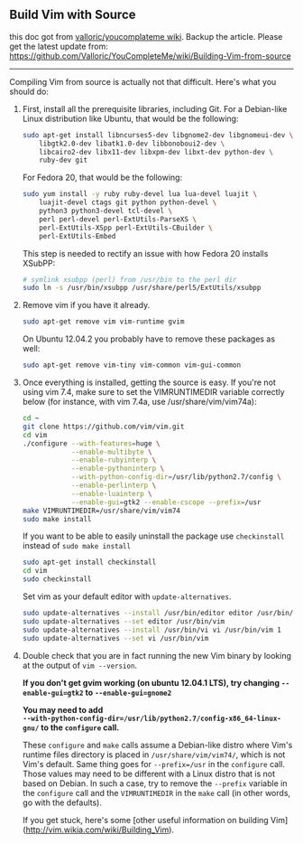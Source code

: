 <h2> Build Vim with Source</h2>

this doc got from [valloric/youcomplateme wiki](https://github.com/Valloric/YouCompleteMe.wiki.git). Backup the article. Please get the latest update from: https://github.com/Valloric/YouCompleteMe/wiki/Building-Vim-from-source

----------------------------

Compiling Vim from source is actually not that difficult.
Here's what you should do:

1. First, install all the prerequisite libraries, including Git.
   For a Debian-like Linux distribution like Ubuntu,
   that would be the following:

    ```sh
    sudo apt-get install libncurses5-dev libgnome2-dev libgnomeui-dev \
        libgtk2.0-dev libatk1.0-dev libbonoboui2-dev \
        libcairo2-dev libx11-dev libxpm-dev libxt-dev python-dev \
        ruby-dev git
    ```

    For Fedora 20, that would be the following:

    ```sh
    sudo yum install -y ruby ruby-devel lua lua-devel luajit \
        luajit-devel ctags git python python-devel \
        python3 python3-devel tcl-devel \
        perl perl-devel perl-ExtUtils-ParseXS \
        perl-ExtUtils-XSpp perl-ExtUtils-CBuilder \
        perl-ExtUtils-Embed
    ```

    This step is needed to rectify an issue with how Fedora 20 installs XSubPP:

    ```sh
    # symlink xsubpp (perl) from /usr/bin to the perl dir
    sudo ln -s /usr/bin/xsubpp /usr/share/perl5/ExtUtils/xsubpp 
    ```

2. Remove vim if you have it already.

    ```sh
    sudo apt-get remove vim vim-runtime gvim
    ```

    On Ubuntu 12.04.2 you probably have to remove these packages as well:

    ```sh
    sudo apt-get remove vim-tiny vim-common vim-gui-common
    ```

3. Once everything is installed, getting the source is easy.
   If you're not using vim 7.4,
   make sure to set the VIMRUNTIMEDIR variable correctly below
   (for instance, with vim 7.4a, use /usr/share/vim/vim74a):

    ```sh
    cd ~
    git clone https://github.com/vim/vim.git
    cd vim
    ./configure --with-features=huge \
                --enable-multibyte \
                --enable-rubyinterp \
                --enable-pythoninterp \
                --with-python-config-dir=/usr/lib/python2.7/config \
                --enable-perlinterp \
                --enable-luainterp \
                --enable-gui=gtk2 --enable-cscope --prefix=/usr
    make VIMRUNTIMEDIR=/usr/share/vim/vim74
    sudo make install
    ```

    If you want to be able to easily uninstall the package use `checkinstall`
    instead of `sudo make install`

    ```sh
    sudo apt-get install checkinstall
    cd vim
    sudo checkinstall
    ```

    Set vim as your default editor with `update-alternatives`.

    ```sh
    sudo update-alternatives --install /usr/bin/editor editor /usr/bin/vim 1
    sudo update-alternatives --set editor /usr/bin/vim
    sudo update-alternatives --install /usr/bin/vi vi /usr/bin/vim 1
    sudo update-alternatives --set vi /usr/bin/vim
    ```

4. Double check that you are in fact running the new Vim binary by looking at
   the output of `vim --version`.

    **If you don't get gvim working (on ubuntu 12.04.1 LTS), try changing
    `--enable-gui=gtk2` to `--enable-gui=gnome2`**

    **You may need to add  
    `--with-python-config-dir=/usr/lib/python2.7/config-x86_64-linux-gnu/` to
    the `configure` call.**

    These `configure` and `make` calls assume a Debian-like distro where Vim's
    runtime files directory is placed in `/usr/share/vim/vim74/`,
    which is not Vim's default. Same thing goes for `--prefix=/usr` in the 
    `configure` call. Those values may need to be different with a Linux 
    distro that is not based on Debian. In such a case, try to remove the 
    `--prefix` variable in the `configure` call and the `VIMRUNTIMEDIR` in the
    `make` call (in other words, go with the defaults).

    If you get stuck, here's some [other useful information on building Vim]
    (http://vim.wikia.com/wiki/Building_Vim).

